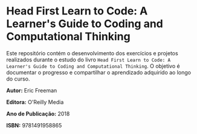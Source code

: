 # Head First Learn to Code: A Learner's Guide to Coding and Computational Thinking
Este repositório contém o desenvolvimento dos exercícios e projetos realizados durante o estudo do livro `Head First Learn to Code: A Learner's Guide to Coding and Computational Thinking`. O objetivo é documentar o progresso e compartilhar o aprendizado adquirido ao longo do curso.

**Autor:** Eric Freeman

**Editora:** O'Reilly Media

**Ano de Publicação:** 2018

**ISBN:** 9781491958865